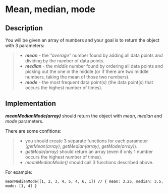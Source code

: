 # Mean, median, mode

## Description

You will be given an array of numbers and your goal is to return the object with 3 parameters:

>   - **_mean_** - the _"average"_ number found by adding all data points and dividing by the number of data points.
>   - **_median_** - the _middle_ number found by ordering all data points and picking out the one in the middle (or if there are two middle numbers, taking the mean of those two numbers).
>   - **_mode_** - the most frequent data point(s) (the data point(s) that occurs the highest number of times).

## Implementation

**_meanMedianMode(array)_** should return the object with _mean_, _median_ and _mode_ parameters.

There are some confitions:
>   - you should create 3 separate functions for each parameter (_getMean(array)_, _getMedian(array)_, _getMode(array)_).
>   - _getMode(array)_ should return an array (even if only 1 number occurs the highest number of times).
>   - _meanMedianMode()_ should call 3 functions described above.

For example:

```
meanMedianMode([1, 2, 3, 4, 5, 4, 6, 1]) // { mean: 3.25, median: 3.5, mode: [1, 4] }
```
